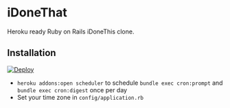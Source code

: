 # iDoneThat

Heroku ready Ruby on Rails iDoneThis clone.

## Installation

[![Deploy](https://www.herokucdn.com/deploy/button.png)](https://heroku.com/deploy)

- `heroku addons:open scheduler` to schedule `bundle exec cron:prompt` and `bundle exec cron:digest` once per day
- Set your time zone in `config/application.rb`
